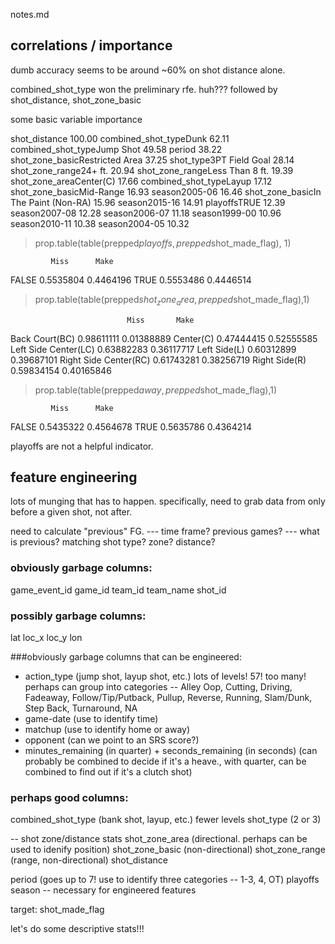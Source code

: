 notes.md

## correlations / importance

dumb accuracy seems to be around ~60% on shot distance alone.

combined_shot_type won the preliminary rfe. huh???
followed by shot_distance, shot_zone_basic

some basic variable importance

shot_distance                         100.00
combined_shot_typeDunk                 62.11
combined_shot_typeJump Shot            49.58
period                                 38.22
shot_zone_basicRestricted Area         37.25
shot_type3PT Field Goal                28.14
shot_zone_range24+ ft.                 20.94
shot_zone_rangeLess Than 8 ft.         19.39
shot_zone_areaCenter(C)                17.66
combined_shot_typeLayup                17.12
shot_zone_basicMid-Range               16.93
season2005-06                          16.46
shot_zone_basicIn The Paint (Non-RA)   15.96
season2015-16                          14.91
playoffsTRUE                           12.39
season2007-08                          12.28
season2006-07                          11.18
season1999-00                          10.96
season2010-11                          10.38
season2004-05                          10.32

> prop.table(table(prepped$playoffs, prepped$shot_made_flag), 1)

             Miss      Make
  FALSE 0.5535804 0.4464196
  TRUE  0.5553486 0.4446514

> prop.table(table(prepped$shot_zone_area, prepped$shot_made_flag),1)

                              Miss       Make
  Back Court(BC)        0.98611111 0.01388889
  Center(C)             0.47444415 0.52555585
  Left Side Center(LC)  0.63882283 0.36117717
  Left Side(L)          0.60312899 0.39687101
  Right Side Center(RC) 0.61743281 0.38256719
  Right Side(R)         0.59834154 0.40165846

> prop.table(table(prepped$away, prepped$shot_made_flag),1)

             Miss      Make
  FALSE 0.5435322 0.4564678
  TRUE  0.5635786 0.4364214

playoffs are not a helpful indicator.

## feature engineering

lots of munging that has to happen. specifically, need to grab data from only before a given shot, not after.

need to calculate "previous" FG.
 --- time frame? previous games?
 --- what is previous? matching shot type? zone? distance?

### obviously garbage columns:
game_event_id
game_id
team_id
team_name
shot_id


### possibly garbage columns:
lat
loc_x
loc_y
lon

###obviously garbage columns that can be engineered:

* action_type (jump shot, layup shot, etc.) lots of levels! 57! too many! perhaps can group into categories -- Alley Oop, Cutting, Driving, Fadeaway, Follow/Tip/Putback, Pullup, Reverse, Running, Slam/Dunk, Step Back, Turnaround, NA
* game-date (use to identify time)
* matchup (use to identify home or away)
* opponent (can we point to an SRS score?)
* minutes_remaining (in quarter) + seconds_remaining (in seconds) (can probably be combined to decide if it's a heave., with quarter, can be combined to find out if it's a clutch shot)

### perhaps good columns:
combined_shot_type (bank shot, layup, etc.) fewer levels
shot_type (2 or 3)

-- shot zone/distance stats
shot_zone_area (directional. perhaps can be used to idenify position)
shot_zone_basic (non-directional)
shot_zone_range (range, non-directional)
shot_distance

period (goes up to 7! use to identify three categories -- 1-3, 4, OT)
playoffs
season -- necessary for engineered features

target:
shot_made_flag


let's do some descriptive stats!!!
